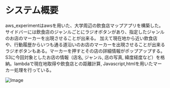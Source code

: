 # システム概要
aws_experimentはawsを用いた、大学周辺の飲食店マップアプリを構築した。
サイドバーには飲食店のジャンルごとにラジオボタンがあり、指定したジャンルのお店のマーカーを出現させることが出来る。
加えて現在地から近い飲食店や、行動履歴からいつも通る道沿いのお店のマーカーを出現させることが出来るラジオボタンもある。マーカーを押すとその店の詳細情報がポップアップする。
S3に今回対象としたお店の情報（店名, ジャンル, 店の写真, 緯度経度など）を格納。lambdaで現在地取得や飲食店との距離計算, Javascript,htmlを用いたマーカー処理を行っている。

![Image](https://github.com/user-attachments/assets/5166f9ba-2898-40cd-b1f3-37611731e6ce)
